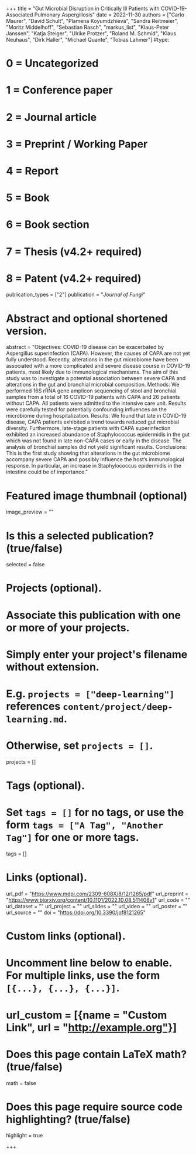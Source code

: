 +++
title = "Gut Microbial Disruption in Critically Ill Patients with COVID-19-Associated Pulmonary Aspergillosis"
date = 2022-11-30
authors = ["Carlo Maurer", "David Schult", "Plamena Koyumdzhieva", "Sandra Reitmeier", "Moritz Middelhoff", "Sebastian Rasch", "markus_list", "Klaus-Peter Janssen", "Katja Steiger", "Ulrike Protzer", "Roland M. Schmid", "Klaus Neuhaus", "Dirk Haller", "Michael Quante", "Tobias Lahmer"]
#type:
#    0 = Uncategorized
#    1 = Conference paper
#    2 = Journal article
#    3 = Preprint / Working Paper
#    4 = Report
#    5 = Book
#    6 = Book section
#    7 = Thesis (v4.2+ required)
#    8 = Patent (v4.2+ required)
publication_types = ["2"]
publication = "*Journal of Fungi*"

# Abstract and optional shortened version.
abstract = "Objectives: COVID-19 disease can be exacerbated by Aspergillus superinfection (CAPA). However, the causes of CAPA are not yet fully understood. Recently, alterations in the gut microbiome have been associated with a more complicated and severe disease course in COVID-19 patients, most likely due to immunological mechanisms. The aim of this study was to investigate a potential association between severe CAPA and alterations in the gut and bronchial microbial composition. Methods: We performed 16S rRNA gene amplicon sequencing of stool and bronchial samples from a total of 16 COVID-19 patients with CAPA and 26 patients without CAPA. All patients were admitted to the intensive care unit. Results were carefully tested for potentially confounding influences on the microbiome during hospitalization. Results: We found that late in COVID-19 disease, CAPA patients exhibited a trend towards reduced gut microbial diversity. Furthermore, late-stage patients with CAPA superinfection exhibited an increased abundance of Staphylococcus epidermidis in the gut which was not found in late non-CAPA cases or early in the disease. The analysis of bronchial samples did not yield significant results. Conclusions: This is the first study showing that alterations in the gut microbiome accompany severe CAPA and possibly influence the host’s immunological response. In particular, an increase in Staphylococcus epidermidis in the intestine could be of importance."

# Featured image thumbnail (optional)
image_preview = ""

# Is this a selected publication? (true/false)
selected = false

# Projects (optional).
#   Associate this publication with one or more of your projects.
#   Simply enter your project's filename without extension.
#   E.g. `projects = ["deep-learning"]` references `content/project/deep-learning.md`.
#   Otherwise, set `projects = []`.
projects = []

# Tags (optional).
#   Set `tags = []` for no tags, or use the form `tags = ["A Tag", "Another Tag"]` for one or more tags.
tags = []

# Links (optional).
url_pdf = "https://www.mdpi.com/2309-608X/8/12/1265/pdf"
url_preprint = "https://www.biorxiv.org/content/10.1101/2022.10.08.511408v1"
url_code = ""
url_dataset = ""
url_project = ""
url_slides = ""
url_video = ""
url_poster = ""
url_source = ""
doi = "https://doi.org/10.3390/jof8121265"

# Custom links (optional).
#   Uncomment line below to enable. For multiple links, use the form `[{...}, {...}, {...}]`.
# url_custom = [{name = "Custom Link", url = "http://example.org"}]

# Does this page contain LaTeX math? (true/false)
math = false

# Does this page require source code highlighting? (true/false)
highlight = true

+++
